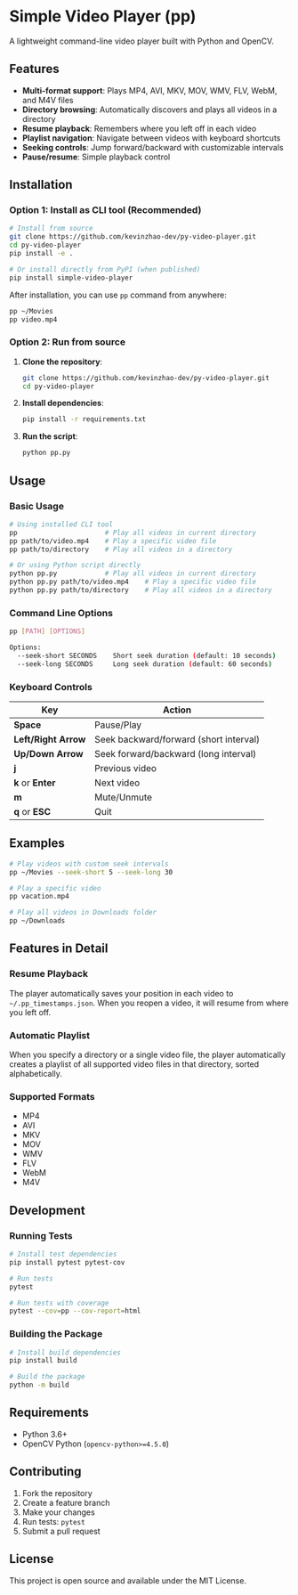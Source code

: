 # Simple Video Player (pp)

A lightweight command-line video player built with Python and OpenCV.

## Features

- **Multi-format support**: Plays MP4, AVI, MKV, MOV, WMV, FLV, WebM, and M4V files
- **Directory browsing**: Automatically discovers and plays all videos in a directory
- **Resume playback**: Remembers where you left off in each video
- **Playlist navigation**: Navigate between videos with keyboard shortcuts
- **Seeking controls**: Jump forward/backward with customizable intervals
- **Pause/resume**: Simple playback control

## Installation

### Option 1: Install as CLI tool (Recommended)

```bash
# Install from source
git clone https://github.com/kevinzhao-dev/py-video-player.git
cd py-video-player
pip install -e .

# Or install directly from PyPI (when published)
pip install simple-video-player
```

After installation, you can use `pp` command from anywhere:

```bash
pp ~/Movies
pp video.mp4
```

### Option 2: Run from source

1. **Clone the repository**:
   ```bash
   git clone https://github.com/kevinzhao-dev/py-video-player.git
   cd py-video-player
   ```

2. **Install dependencies**:
   ```bash
   pip install -r requirements.txt
   ```

3. **Run the script**:
   ```bash
   python pp.py
   ```

## Usage

### Basic Usage

```bash
# Using installed CLI tool
pp                      # Play all videos in current directory
pp path/to/video.mp4    # Play a specific video file
pp path/to/directory    # Play all videos in a directory

# Or using Python script directly
python pp.py            # Play all videos in current directory
python pp.py path/to/video.mp4    # Play a specific video file
python pp.py path/to/directory    # Play all videos in a directory
```

### Command Line Options

```bash
pp [PATH] [OPTIONS]

Options:
  --seek-short SECONDS    Short seek duration (default: 10 seconds)
  --seek-long SECONDS     Long seek duration (default: 60 seconds)
```

### Keyboard Controls

| Key | Action |
|-----|--------|
| **Space** | Pause/Play |
| **Left/Right Arrow** | Seek backward/forward (short interval) |
| **Up/Down Arrow** | Seek forward/backward (long interval) |
| **j** | Previous video |
| **k** or **Enter** | Next video |
| **m** | Mute/Unmute |
| **q** or **ESC** | Quit |

## Examples

```bash
# Play videos with custom seek intervals
pp ~/Movies --seek-short 5 --seek-long 30

# Play a specific video
pp vacation.mp4

# Play all videos in Downloads folder
pp ~/Downloads
```

## Features in Detail

### Resume Playback
The player automatically saves your position in each video to `~/.pp_timestamps.json`. When you reopen a video, it will resume from where you left off.

### Automatic Playlist
When you specify a directory or a single video file, the player automatically creates a playlist of all supported video files in that directory, sorted alphabetically.

### Supported Formats
- MP4
- AVI
- MKV
- MOV
- WMV
- FLV
- WebM
- M4V

## Development

### Running Tests

```bash
# Install test dependencies
pip install pytest pytest-cov

# Run tests
pytest

# Run tests with coverage
pytest --cov=pp --cov-report=html
```

### Building the Package

```bash
# Install build dependencies
pip install build

# Build the package
python -m build
```

## Requirements

- Python 3.6+
- OpenCV Python (`opencv-python>=4.5.0`)

## Contributing

1. Fork the repository
2. Create a feature branch
3. Make your changes
4. Run tests: `pytest`
5. Submit a pull request

## License

This project is open source and available under the MIT License.